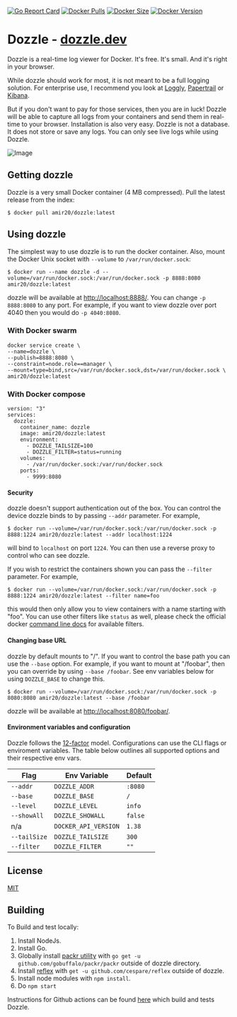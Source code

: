 [![Go Report Card](https://goreportcard.com/badge/github.com/amir20/dozzle)](https://goreportcard.com/report/github.com/amir20/dozzle)
[![Docker Pulls](https://img.shields.io/docker/pulls/amir20/dozzle.svg)](https://hub.docker.com/r/amir20/dozzle/)
[![Docker Size](https://images.microbadger.com/badges/image/amir20/dozzle.svg)](https://hub.docker.com/r/amir20/dozzle/)
[![Docker Version](https://images.microbadger.com/badges/version/amir20/dozzle.svg)](https://hub.docker.com/r/amir20/dozzle/)

# Dozzle - [dozzle.dev](https://dozzle.dev/)

Dozzle is a real-time log viewer for Docker. It's free. It's small. And it's right in your browser.

While dozzle should work for most, it is not meant to be a full logging solution. For enterprise use, I recommend you look at [Loggly](https://www.loggly.com), [Papertrail](https://papertrailapp.com) or [Kibana](https://www.elastic.co/products/kibana).

But if you don't want to pay for those services, then you are in luck! Dozzle will be able to capture all logs from your containers and send them in real-time to your browser. Installation is also very easy. Dozzle is not a database. It does not store or save any logs. You can only see live logs while using Dozzle.

![Image](demo.gif)

## Getting dozzle

Dozzle is a very small Docker container (4 MB compressed). Pull the latest release from the index:

    $ docker pull amir20/dozzle:latest

## Using dozzle

The simplest way to use dozzle is to run the docker container. Also, mount the Docker Unix socket with `--volume` to `/var/run/docker.sock`:

    $ docker run --name dozzle -d --volume=/var/run/docker.sock:/var/run/docker.sock -p 8888:8080 amir20/dozzle:latest

dozzle will be available at [http://localhost:8888/](http://localhost:8888/). You can change `-p 8888:8080` to any port. For example, if you want to view dozzle over port 4040 then you would do `-p 4040:8080`.

### With Docker swarm

    docker service create \
    --name=dozzle \
    --publish=8888:8080 \
    --constraint=node.role==manager \
    --mount=type=bind,src=/var/run/docker.sock,dst=/var/run/docker.sock \
    amir20/dozzle:latest

### With Docker compose

    version: "3"
    services:
      dozzle:
        container_name: dozzle
        image: amir20/dozzle:latest
        environment:
          - DOZZLE_TAILSIZE=100
          - DOZZLE_FILTER=status=running
        volumes:
          - /var/run/docker.sock:/var/run/docker.sock
        ports:
          - 9999:8080

#### Security

dozzle doesn't support authentication out of the box. You can control the device dozzle binds to by passing `--addr` parameter. For example,

    $ docker run --volume=/var/run/docker.sock:/var/run/docker.sock -p 8888:1224 amir20/dozzle:latest --addr localhost:1224

will bind to `localhost` on port `1224`. You can then use a reverse proxy to control who can see dozzle.

If you wish to restrict the containers shown you can pass the `--filter` parameter. For example,

    $ docker run --volume=/var/run/docker.sock:/var/run/docker.sock -p 8888:1224 amir20/dozzle:latest --filter name=foo

this would then only allow you to view containers with a name starting with "foo". You can use other filters like `status` as well, please check the official docker [command line docs](https://docs.docker.com/engine/reference/commandline/ps/#filtering) for available filters.

#### Changing base URL

dozzle by default mounts to "/". If you want to control the base path you can use the `--base` option. For example, if you want to mount at "/foobar",
then you can override by using `--base /foobar`. See env variables below for using `DOZZLE_BASE` to change this.

    $ docker run --volume=/var/run/docker.sock:/var/run/docker.sock -p 8080:8080 amir20/dozzle:latest --base /foobar

dozzle will be available at [http://localhost:8080/foobar/](http://localhost:8080/foobar/).

#### Environment variables and configuration

Dozzle follows the [12-factor](https://12factor.net/) model. Configurations can use the CLI flags or enviroment variables. The table below outlines all supported options and their respective env vars.

| Flag         | Env Variable         | Default |
| ------------ | -------------------- | ------- |
| `--addr`     | `DOZZLE_ADDR`        | `:8080` |
| `--base`     | `DOZZLE_BASE`        | `/`     |
| `--level`    | `DOZZLE_LEVEL`       | `info`  |
| `--showAll`  | `DOZZLE_SHOWALL`     | `false` |
| n/a          | `DOCKER_API_VERSION` | `1.38`  |
| `--tailSize` | `DOZZLE_TAILSIZE`    | `300`   |
| `--filter`   | `DOZZLE_FILTER`      | `""`    |

## License

[MIT](LICENSE)

## Building

To Build and test locally:

1. Install NodeJs.
2. Install Go.
3. Globally install [packr utility](https://github.com/gobuffalo/packr) with `go get -u github.com/gobuffalo/packr/packr` outside of dozzle directory.
4. Install [reflex](https://github.com/cespare/reflex) with `get -u github.com/cespare/reflex` outside of dozzle.
5. Install node modules with `npm install`.
6. Do `npm start`

Instructions for Github actions can be found [here](.github/goreleaser/Dockerfile) which build and tests Dozzle.

